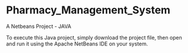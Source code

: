 # Pharmacy_Management_System

A Netbeans Project - JAVA 

To execute this Java project, simply download the project file, then open and run it using the Apache NetBeans IDE on your system.
